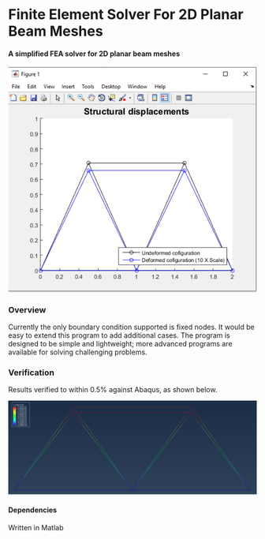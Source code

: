 
# Finite Element Solver For 2D Planar Beam Meshes
#### A simplified FEA solver for 2D planar beam meshes
<p align="center">
  <img src="https://github.com/slehmann1/2DBeamFEA/blob/main/res/DisplacementPlot.PNG?raw=true" alt="Displacement Plot"/>
</p>

### Overview
Currently the only boundary condition supported is fixed nodes. It would be easy to extend this program to add additional cases. The program is designed to be simple and lightweight; more advanced programs are available for solving challenging problems. 


### Verification
Results verified to within 0.5% against Abaqus, as shown below.  
<p align="center">
  <img src="https://github.com/slehmann1/2DBeamFEA/blob/main/res/AbaqusReference.png?raw=true" alt="Abaqus Displacement Plot"/>
</p>

#### Dependencies
Written in Matlab
